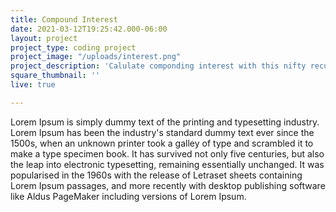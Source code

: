 ```yaml
---
title: Compound Interest
date: 2021-03-12T19:25:42.000-06:00
layout: project
project_type: coding project
project_image: "/uploads/interest.png"
project_description: 'Calulate componding interest with this nifty recursive method.'
square_thumbnail: ''
live: true

---
```


 Lorem Ipsum is simply dummy text of the printing and typesetting industry. Lorem Ipsum has been the industry's standard dummy text ever since the 1500s, when an unknown printer took a galley of type and scrambled it to make a type specimen book. It has survived not only five centuries, but also the leap into electronic typesetting, remaining essentially unchanged. It was popularised in the 1960s with the release of Letraset sheets containing Lorem Ipsum passages, and more recently with desktop publishing software like Aldus PageMaker including versions of Lorem Ipsum.